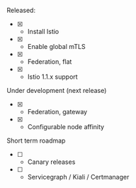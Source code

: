Released:

- [x] - Install Istio
- [x] - Enable global mTLS
- [x] - Federation, flat
- [x] - Istio 1.1.x support

Under development (next release)

- [x] - Federation, gateway
- [x] - Configurable node affinity

Short term roadmap

- [ ] - Canary releases
- [ ] - Servicegraph / Kiali / Certmanager
